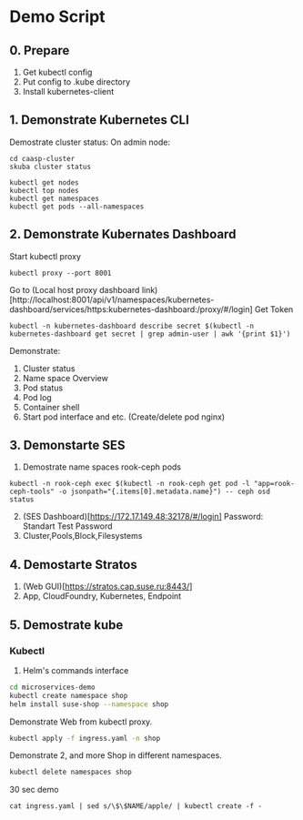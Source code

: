 # Demo Script
## 0. Prepare

1. Get kubectl config
2. Put config to .kube directory
3. Install kubernetes-client

## 1. Demonstrate Kubernetes CLI
Demostrate cluster status:
On admin node:
```
cd caasp-cluster
skuba cluster status
```
```
kubectl get nodes
kubectl top nodes
kubectl get namespaces
kubectl get pods --all-namespaces
```
## 2. Demonstrate Kubernates Dashboard
Start kubectl proxy
```
kubectl proxy --port 8001
```
Go to (Local host proxy dashboard link)[http://localhost:8001/api/v1/namespaces/kubernetes-dashboard/services/https:kubernetes-dashboard:/proxy/#/login]
Get Token
```
kubectl -n kubernetes-dashboard describe secret $(kubectl -n kubernetes-dashboard get secret | grep admin-user | awk '{print $1}')
```
Demonstrate:
1. Cluster status
2. Name space Overview
3. Pod status
4. Pod log
5. Container shell
6. Start pod interface and etc. (Create/delete pod nginx)

## 3. Demonstarte SES

1. Demostrate name spaces rook-ceph pods
```
kubectl -n rook-ceph exec $(kubectl -n rook-ceph get pod -l "app=rook-ceph-tools" -o jsonpath="{.items[0].metadata.name}") -- ceph osd status
```
2. (SES Dashboard)[https://172.17.149.48:32178/#/login] Password: Standart Test Password
3. Cluster,Pools,Block,Filesystems

## 4. Demostarte Stratos
1. (Web GUI)[https://stratos.cap.suse.ru:8443/]
2. App, CloudFoundry, Kubernetes, Endpoint

## 5. Demostrate kube
### Kubectl
1. Helm's commands interface
```bash
cd microservices-demo
kubectl create namespace shop
helm install suse-shop --namespace shop
```
Demonstrate Web from kubectl proxy.
```bash
kubectl apply -f ingress.yaml -n shop
```
Demonstrate 2, and more Shop in different namespaces.
```bash
kubectl delete namespaces shop
```
30 sec demo
```
cat ingress.yaml | sed s/\$\$NAME/apple/ | kubectl create -f -
```

